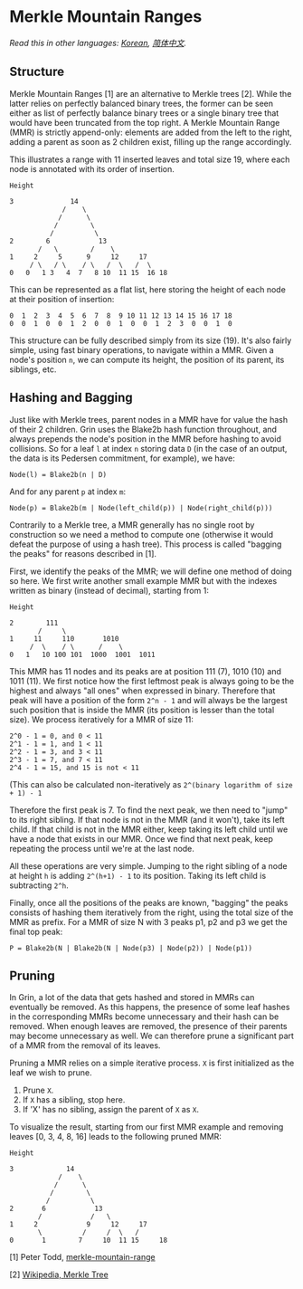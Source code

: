 # Merkle Mountain Ranges

*Read this in other languages: [Korean](translations/mmr_KR.md), [简体中文](translations/mmr_ZH-CN.md).*

## Structure

Merkle Mountain Ranges [1] are an alternative to Merkle trees [2]. While the
latter relies on perfectly balanced binary trees, the former can be seen
either as list of perfectly balance binary trees or a single binary tree that
would have been truncated from the top right. A Merkle Mountain Range (MMR) is
strictly append-only: elements are added from the left to the right, adding a
parent as soon as 2 children exist, filling up the range accordingly.

This illustrates a range with 11 inserted leaves and total size 19, where each
node is annotated with its order of insertion.

```
Height

3              14
             /    \
            /      \
           /        \
          /          \
2        6            13
       /   \        /    \
1     2     5      9     12     17
     / \   / \    / \   /  \   /  \
0   0   1 3   4  7   8 10  11 15  16 18
```

This can be represented as a flat list, here storing the height of each node
at their position of insertion:

```
0  1  2  3  4  5  6  7  8  9 10 11 12 13 14 15 16 17 18
0  0  1  0  0  1  2  0  0  1  0  0  1  2  3  0  0  1  0
```

This structure can be fully described simply from its size (19). It's also
fairly simple, using fast binary operations, to navigate within a MMR.
Given a node's position `n`, we can compute its height, the position of its
parent, its siblings, etc.

## Hashing and Bagging

Just like with Merkle trees, parent nodes in a MMR have for value the hash of
their 2 children. Grin uses the Blake2b hash function throughout, and always
prepends the node's position in the MMR before hashing to avoid collisions. So
for a leaf `l` at index `n` storing data `D` (in the case of an output, the
data is its Pedersen commitment, for example), we have:

```
Node(l) = Blake2b(n | D)
```

And for any parent `p` at index `m`:

```
Node(p) = Blake2b(m | Node(left_child(p)) | Node(right_child(p)))
```

Contrarily to a Merkle tree, a MMR generally has no single root by construction
so we need a method to compute one (otherwise it would defeat the purpose of
using a hash tree). This process is called "bagging the peaks" for reasons
described in [1].

First, we identify the peaks of the MMR; we will define one method of doing so
here. We first write another small example MMR but with the indexes written as
binary (instead of decimal), starting from 1:

```
Height

2        111
       /     \
1     11     110       1010
     /  \    / \      /    \
0   1   10 100 101  1000  1001  1011
```

This MMR has 11 nodes and its peaks are at position 111 (7), 1010 (10) and
1011 (11). We first notice how the first leftmost peak is always going to be
the highest and always "all ones" when expressed in binary. Therefore that
peak will have a position of the form `2^n - 1` and will always be the
largest such position that is inside the MMR (its position is lesser than the
total size). We process iteratively for a MMR of size 11:

```
2^0 - 1 = 0, and 0 < 11
2^1 - 1 = 1, and 1 < 11
2^2 - 1 = 3, and 3 < 11
2^3 - 1 = 7, and 7 < 11
2^4 - 1 = 15, and 15 is not < 11
```

(This can also be calculated non-iteratively as `2^(binary logarithm of size + 1) - 1`

Therefore the first peak is 7. To find the next peak, we then need to "jump" to
its right sibling. If that node is not in the MMR (and it won't), take its left
child. If that child is not in the MMR either, keep taking its left child
until we have a node that exists in our MMR. Once we find that next peak,
keep repeating the process until we're at the last node.

All these operations are very simple. Jumping to the right sibling of a node at
height `h` is adding `2^(h+1) - 1` to its position. Taking its left child is
subtracting `2^h`.

Finally, once all the positions of the peaks are known, "bagging" the peaks
consists of hashing them iteratively from the right, using the total size of
the MMR as prefix. For a MMR of size N with 3 peaks p1, p2 and p3 we get the
final top peak:

```
P = Blake2b(N | Blake2b(N | Node(p3) | Node(p2)) | Node(p1))
```

## Pruning

In Grin, a lot of the data that gets hashed and stored in MMRs can eventually
be removed. As this happens, the presence of some leaf hashes in the
corresponding MMRs become unnecessary and their hash can be removed. When
enough leaves are removed, the presence of their parents may become unnecessary
as well. We can therefore prune a significant part of a MMR from the removal of
its leaves.

Pruning a MMR relies on a simple iterative process. `X` is first initialized as
the leaf we wish to prune.

1. Prune `X`.
1. If `X` has a sibling, stop here.
1. If 'X' has no sibling, assign the parent of `X` as `X`.

To visualize the result, starting from our first MMR example and removing leaves
[0, 3, 4, 8, 16] leads to the following pruned MMR:

```
Height

3             14
            /    \
           /      \
          /        \
         /          \
2       6            13
       /            /   \
1     2            9     12     17
       \          /     /  \   /
0       1        7     10  11 15     18
```

[1] Peter Todd, [merkle-mountain-range](https://github.com/opentimestamps/opentimestamps-server/blob/master/doc/merkle-mountain-range.md)

[2] [Wikipedia, Merkle Tree](https://en.wikipedia.org/wiki/Merkle_tree)
